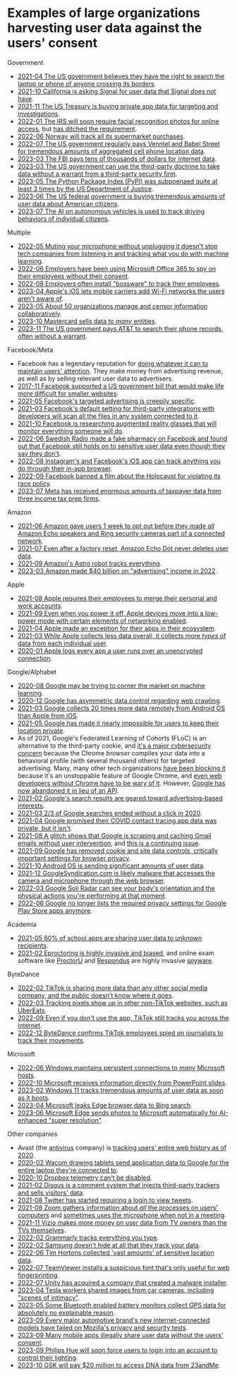 
# Examples of large organizations harvesting user data against the users' consent

Government

- [2021-04 The US government believes they have the right to search the laptop or phone of anyone crossing its borders](https://web.archive.org/web/20210426123317/https://reason.com/2021/04/26/warrantless-border-searches-draw-call-for-supreme-court-action/).
- [2021-10 California is asking Signal for user data that Signal does not have](https://web.archive.org/web/20211029194230/https://signal.org/bigbrother/cd-california-grand-jury/).
- [2021-11 The US Treasury is buying private app data for targeting and investigations](https://web.archive.org/web/20211217143202/https://theintercept.com/2021/11/04/treasury-surveillance-location-data-babel-street/).
- [2022-01 The IRS will soon require facial recognition photos for online access](https://web.archive.org/web/20220119172431/https://krebsonsecurity.com/2022/01/irs-will-soon-require-selfies-for-online-access/), but [has ditched the requirement](https://web.archive.org/web/20220209011810/https://krebsonsecurity.com/2022/02/irs-to-ditch-biometric-requirement-for-online-access/).
- [2022-06 Norway will track all its supermarket purchases](https://web.archive.org/web/20220614203909/https://www.lifeinnorway.net/norway-to-track-all-supermarket-purchases/).
- [2022-07 The US government regularly pays Venntel and Babel Street for tremendous amounts of aggregated cell phone location data](https://web.archive.org/web/20220718112328/https://www.aclu.org/news/privacy-technology/new-records-detail-dhs-purchase-and-use-of-vast-quantities-of-cell-phone-location-data).
- [2023-03 The FBI pays tens of thousands of dollars for internet data](https://web.archive.org/web/20230327172544/https://www.vice.com/en/article/dy3z9a/fbi-bought-netflow-data-team-cymru-contract).
- [2023-03 The US government can use the third-party doctrine to take data without a warrant from a third-party security firm](https://web.archive.org/web/20230604003941/https://www.politico.com/news/2023/03/07/privacy-loophole-ring-doorbell-00084979).
- [2023-05 The Python Package Index (PyPI) was subpoenaed quite at least 3 times by the US Department of Justice](https://web.archive.org/web/20230524172852/https://blog.pypi.org/posts/2023-05-24-pypi-was-subpoenaed/).
- [2023-06 The US federal government is buying tremendous amounts of user data about American citizens](https://archive.is/GB5oS).
- [2023-07 The AI on autonomous vehicles is used to track driving behaviors of individual citizens](https://archive.is/KjaQw).

Multiple

- [2022-05 Muting your microphone without unplugging it doesn't stop tech companies from listening in and tracking what you do with machine learning](https://web.archive.org/web/20220510202130/https://thenextweb.com/news/muting-your-mic-doesnt-stop-big-tech-recording-your-audio).
- [2022-06 Employers have been using Microsoft Office 365 to spy on their employees without their consent](https://web.archive.org/web/20220615103425/https://privacyinternational.org/long-read/4909/wfh-watched-home-office-365-and-workplace-surveillance-creep).
- [2022-08 Employers often install "bossware" to track their employees](https://web.archive.org/web/20220821181416/https://pluralistic.net/2022/08/21/great-taylors-ghost/).
- [2023-04 Apple's iOS lets mobile carriers add Wi-Fi networks the users aren't aware of](https://news.ycombinator.com/item?id=35447486).
- [2023-05 About 50 organizations manage and censor information collaboratively](https://web.archive.org/web/20230510171714/https://www.racket.news/p/report-on-the-censorship-industrial-74b).
- [2023-10 Mastercard sells data to *many* entities](https://web.archive.org/web/20231022121750/https://www.eff.org/deeplinks/2023/10/mastercard-should-stop-selling-our-data).
- [2023-11 The US government pays AT&T to search their phone records, often without a warrant](https://web.archive.org/web/20231122042549/https://www.theregister.com/2023/11/22/wyden_hemisphere_letter/).

Facebook/Meta

- Facebook has a legendary reputation for [doing whatever it can to maintain users' attention](https://web.archive.org/web/20190202164647/https://fourweekmba.com/how-does-facebook-make-money/). They make money from advertising revenue, as well as by selling relevant user data to advertisers.
- [2017-11 Facebook supported a US government bill that would make life more difficult for smaller websites](https://web.archive.org/web/20220521231748/https://www.techdirt.com/2017/11/08/will-sheryl-sandberg-facebook-help-small-websites-threatened-sesta/).
- [2021-05 Facebook's targeted advertising is creepily specific](https://web.archive.org/web/20210504180701/https://signal.org/blog/the-instagram-ads-you-will-never-see/).
- [2021-03 Facebook's default setting for third-party integrations with developers will scan all the files in any system connected to it](https://web.archive.org/web/20210321184734/https://twitter.com/Benjojo12/status/1373707799054712836).
- [2021-10 Facebook is researching augmented reality glasses that will monitor everything someone will do](https://web.archive.org/web/20211026152732/https://www.theverge.com/2021/10/14/22725894/facebook-augmented-reality-ar-glasses-ai-systems-ego4d-research).
- [2022-06 Swedish Radio made a fake pharmacy on Facebook and found out that Facebook still holds on to sensitive user data even though they say they don't](https://web.archive.org/web/20220630134617/https://sverigesradio.se/artikel/swedish-radio-created-fake-pharmacy-reveals-how-facebook-stored-sensitive-information).
- [2022-08 Instagram's and Facebook's iOS app can track anything you do through their in-app browser](https://web.archive.org/web/20230602190126/https://krausefx.com//blog/ios-privacy-instagram-and-facebook-can-track-anything-you-do-on-any-website-in-their-in-app-browser).
- [2022-09 Facebook banned a film about the Holocaust for violating its race policy](https://web.archive.org/web/20220914234714/https://www.rollingstone.com/tv-movies/tv-movie-news/facebook-holocaust-film-race-policy-1234592908/).
- [2023-07 Meta has received enormous amounts of taxpayer data from three income tax prep firms](https://archive.is/20230712172216/https://apnews.com/article/irs-taxpayer-tax-preparation-meta-congress-9315cfca7a0942ab89f765d183fbf822).

Amazon

- [2021-06 Amazon gave users 1 week to opt out before they made *all* Amazon Echo speakers and Ring security cameras part of a connected network](https://web.archive.org/web/20210601150621/https://www.theguardian.com/technology/2021/jun/01/amazon-us-customers-given-one-week-to-opt-out-of-mass-wireless-sharing).
- [2021-07 Even after a factory reset, Amazon Echo Dot never deletes user data](https://web.archive.org/web/20210715225424/https://www.cpomagazine.com/data-privacy/is-it-possible-to-make-iot-devices-private-amazon-echo-dot-does-not-wipe-personal-content-after-factory-reset/).
- [2021-09 Amazon's Astro robot tracks everything](https://web.archive.org/web/20210928211850/https://www.vice.com/en/article/93ypp8/leaked-documents-amazon-astro-surveillance-robot-tracking).
- [2023-03 Amazon made $40 billion on "advertising" income in 2022](https://web.archive.org/web/20230306152219/https://www.ben-evans.com/benedictevans/2023/3/6/ways-to-think-about-amazon-advertising).

Apple

- [2021-08 Apple requires their employees to merge their personal and work accounts](https://web.archive.org/web/20210820002742/https://twitter.com/oilyraincloud/status/1428497203253833731).
- [2021-09 Even when you power it off, Apple devices move into a low-power mode with certain elements of networking enabled](https://web.archive.org/web/20210930210253/https://naehrdine.blogspot.com/2021/09/always-on-processor-magic-how-find-my.html).
- [2021-04 Apple made an exception for their apps in their ecosystem](https://web.archive.org/web/20210408114133/https://twitter.com/patrickwardle/status/1327726496203476992).
- [2021-03 While Apple collects less data overall, it collects more *types* of data from each individual user](https://web.archive.org/web/20210330173711/https://www.tomsguide.com/news/android-ios-data-collection).
- [2020-01 Apple logs every app a user runs over an unencrypted connection](https://web.archive.org/web/20201114203815/https://blog.jacopo.io/en/post/apple-ocsp/).

Google/Alphabet

- [2020-08 Google may be trying to corner the market on machine learning](https://web.archive.org/web/20200811124735/https://www.technologyreview.com/2014/01/29/174403/is-google-cornering-the-market-on-deep-learning/).
- [2020-12 Google has asymmetric data control regarding web crawling](https://web.archive.org/web/20201214104225/https://knuckleheads.club/).
- [2021-03 Google collects 20 times more data remotely from Android OS than Apple from iOS](https://web.archive.org/web/20210331131921/https://therecord.media/google-collects-20-times-more-telemetry-from-android-devices-than-apple-from-ios/).
- [2021-05 Google has made it nearly impossible for users to keep their location private](https://web.archive.org/web/20210529041608/https://www.businessinsider.com/unredacted-google-lawsuit-docs-detail-efforts-to-collect-user-location-2021-5).
- As of 2021, Google's Federated Learning of Cohorts (FLoC) is an alternative to the third-party cookie, and [it's a major cybersecurity concern](https://web.archive.org/web/20210303231348/https://www.eff.org/deeplinks/2021/03/googles-floc-terrible-idea) because the Chrome *browser* compiles your data into a behavioral profile (with several thousand others) for targeted advertising. Many, many other tech organizations [have been blocking it](https://web.archive.org/web/20210303231348/https://www.eff.org/deeplinks/2021/03/googles-floc-terrible-idea) because it's an unstoppable feature of Google Chrome, and [even web developers without Chrome have to be wary of it](https://web.archive.org/web/20210415192439/https://paramdeo.com/blog/opting-your-website-out-of-googles-floc-network). However, [Google has now abandoned it in lieu of an API](https://web.archive.org/web/20220126123416/https://www.theverge.com/2022/1/25/22900567/google-floc-abandon-topics-api-cookies-tracking).
- [2021-02 Google's search results are geared toward advertising-based interests](https://web.archive.org/web/20210225143942/https://casparwre.de/blog/stop-using-google-analytics/).
- [2021-03 2/3 of Google searches ended without a click in 2020](https://web.archive.org/web/20210323004129/https://sparktoro.com/blog/in-2020-two-thirds-of-google-searches-ended-without-a-click/).
- [2021-04 Google promised their COVID contact tracing app data was private, but it isn't](https://web.archive.org/web/20210427123411/https://themarkup.org/privacy/2021/04/27/google-promised-its-contact-tracing-app-was-completely-private-but-it-wasnt).
- [2021-08 A glitch shows that Google is scraping and caching Gmail emails without user intervention](https://web.archive.org/web/20210820071302/https://support.google.com/mail/thread/16878288/gmail-is-opening-and-caching-urls-within-emails-without-user-intervention-how-and-why?hl=en), and [this is a continuing issue](https://web.archive.org/web/20210923165449/https://mastodon.social/@gerowen/106978308085702358).
- [2021-09 Google has removed cookie and site data controls, critically important settings for browser privacy](https://web.archive.org/web/20210903154021/https://lapcatsoftware.com/articles/chrome-cookie.html).
- [2021-10 Android OS is sending significant amounts of user data](https://web.archive.org/web/20211011081914/https://www.scss.tcd.ie/Doug.Leith/Android_privacy_report.pdf).
- [2021-12 GoogleSyndication.com is likely malware that accesses the camera and microphone through the web browser](https://web.archive.org/web/20211219153511/https://techsparx.com/software-development/security/csp-camera-microphone.html).
- [2022-03 Google Soli Radar can see your body's orientation and the physical actions you're performing at that moment](https://web.archive.org/web/20230523194700/https://www.techradar.com/news/google-soli-radar-sees-your-intentions-and-its-less-creepy-and-more-helpful-than-you-think).
- [2022-06 Google no longer lists the required privacy settings for Google Play Store apps anymore](https://news.ycombinator.com/item?id=31698148).

Academia

- [2021-05 60% of school apps are sharing user data to unknown recipients](https://web.archive.org/web/20210504122807/https://me2ba.org/me2ba-product-testing-spotlight-report-published-data-sharing-in-primary-secondary-school-mobile-apps-2/).
- [2021-02 Eproctoring is highly invasive and biased](https://web.archive.org/web/20210210023554/https://www.baneproctoring.com/), and online exam software like [ProctorU](https://web.archive.org/web/20211109123611/https://shkspr.mobi/blog/2021/11/proctoru-is-dystopian-spyware/) and [Respondus](https://web.archive.org/web/20210908204840/https://privacymatters.today/) are highly invasive [spyware](computers-cysec-malware.md).

ByteDance

- [2022-02 TikTok is sharing more data than any other social media company, and the public doesn't know where it goes](https://web.archive.org/web/20220210141336/https://www.cnbc.com/2022/02/08/tiktok-shares-your-data-more-than-any-other-social-media-app-study.html).
- [2022-03 Tracking pixels show up in other non-TikTok websites, such as UberEats](https://news.ycombinator.com/item?id=30579320).
- [2022-09 Even if you don't use the app, TikTok still tracks you across the internet](https://web.archive.org/web/20221001142031/https://www.consumerreports.org/electronics-computers/privacy/tiktok-tracks-you-across-the-web-even-if-you-dont-use-app-a4383537813/).
- [2022-12 ByteDance confirms TikTok employees spied on journalists to track their movements](https://web.archive.org/web/20230610113755/https://www.theguardian.com/technology/2022/dec/22/tiktok-bytedance-workers-fired-data-access-journalists).

Microsoft

- [2022-06 Windows maintains persistent connections to *many* Microsoft hosts](https://web.archive.org/web/20220609193457/https://helgeklein.com/blog/windows-os-services-apps-network-connection-target-hosts/).
- [2022-10 Microsoft receives information directly from PowerPoint slides](https://web.archive.org/web/20221027202855/https://rogermexico.bearblog.dev/microsoft-is-phoning-home-the-content-of-your-powerpoint-slides/).
- [2023-02 Windows 11 tracks tremendous amounts of user data as soon as it boots](https://web.archive.org/web/20230208165240/https://www.techspot.com/news/97535-windows-11-spyware-machine-out-users-control.html).
- [2023-04 Microsoft leaks Edge browser data to Bing search](https://web.archive.org/web/20230425164326/https://www.theverge.com/2023/4/25/23697532/microsoft-edge-browser-url-leak-bing-privacy).
- [2023-06 Microsoft Edge sends photos to Microsoft automatically for AI-enhanced "super resolution"](https://web.archive.org/web/20230612105910/https://www.neowin.net/news/edge-sends-images-you-view-online-to-microsoft-here-is-how-to-disable-that/).

Other companies

- Avast (the [antivirus](computers-cysec-malware.md) company) is [tracking users' entire web history as of 2020](https://web.archive.org/web/20200501123622/https://palant.info/2019/10/28/avast-online-security-and-avast-secure-browser-are-spying-on-you/).
- [2020-02 Wacom drawing tablets send application data to Google for the entire laptop they're connected to](https://web.archive.org/web/20211220082137/https://robertheaton.com/2020/02/05/wacom-drawing-tablets-track-name-of-every-application-you-open/).
- [2020-10 Dropbox telemetry can't be disabled](https://web.archive.org/web/20230427083033/https://www.dropboxforum.com/t5/Integrations/Why-So-Much-Telemetry/td-p/455961/page/3).
- [2021-02 Disqus is a comment system that injects third-party trackers and sells visitors' data](https://web.archive.org/web/20210205042131/https://supunkavinda.blog/disqus).
- [2021-08 Twitter has started requiring a login to view tweets](https://web.archive.org/web/20210823185917/https://www.reddit.com/r/DataHoarder/comments/pa6dra/twitter_starts_to_require_login_to_view_tweets/).
- [2021-08 Zoom gathers information about *all* the processes on users' computers](https://news.ycombinator.com/item?id=28213292) and [sometimes uses the microphone when not in a meeting](https://web.archive.org/web/https://community.zoom.com/t5/Meetings/Why-is-the-Zoom-app-listening-on-my-microphone-when-not-in-a/td-p/29019).
- [2021-11 Vizio makes more money on user data from TV owners than the TVs themselves](https://web.archive.org/web/20211210163059/https://pluralistic.net/2021/11/14/still-the-product/).
- [2022-02 Grammarly tracks everything you type](https://web.archive.org/web/20220228152053/https://www.kolide.com/blog/is-grammarly-a-keylogger-what-can-you-do-about-it).
- [2022-02 Samsung doesn't hide at all that they track your data](https://web.archive.org/web/20220222141639/https://www.samsung.com/us/business/samsungads/resources/tv-ad-retargeting/).
- [2022-06 Tim Hortons collected 'vast amounts' of sensitive location data](https://web.archive.org/web/20220615100219/https://www.priv.gc.ca/en/opc-news/news-and-announcements/2022/nr-c_220601/).
- [2022-07 TeamViewer installs a suspicious font that's only useful for web fingerprinting](https://web.archive.org/web/20220720094807/https://www.ctrl.blog/entry/teamviewer-font-privacy.html).
- [2022-07 Unity has acquired a company that created a malware installer](https://web.archive.org/web/20220714063250/https://www.pcgamer.com/unity-is-merging-with-a-company-who-made-a-malware-installer/).
- [2023-04 Tesla workers shared images from car cameras, including "scenes of intimacy"](https://web.archive.org/web/20230407013830/https://www.reuters.com/technology/tesla-workers-shared-sensitive-images-recorded-by-customer-cars-2023-04-06/).
- [2023-05 Some Bluetooth enabled battery monitors collect GPS data for absolutely no explainable reason](https://web.archive.org/web/20230601025820/https://doubleagent.net/2023/05/21/a-car-battery-monitor-tracking-your-location).
- [2023-09 Every major automotive brand's new internet-connected models have failed on Mozilla's privacy and security tests](https://foundation.mozilla.org/en/blog/privacy-nightmare-on-wheels-every-car-brand-reviewed-by-mozilla-including-ford-volkswagen-and-toyota-flunks-privacy-test/).
- [2023-09 Many mobile apps illegally share user data without the users' consent](https://web.archive.org/web/20230922080538/https://noyb.eu/en/how-mobile-apps-illegally-share-your-personal-data).
- [2023-09 Philips Hue will soon force users to login into an account to control their lighting](https://web.archive.org/web/20230922001304/https://defcon.social/@mysk/111097362983335713).
- [2023-10 GSK will pay $20 million to access DNA data from 23andMe](https://web.archive.org/web/20231031033724/https://science.slashdot.org/story/23/10/30/2259251/drugmakers-are-set-to-pay-23andme-millions-to-access-consumer-dna).
